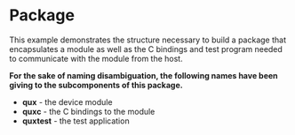 Package
===

This example demonstrates the structure necessary to build a package that encapsulates a module as well as the C bindings and test program needed to communicate with the module from the host.

**For the sake of naming disambiguation, the following names have been giving to the subcomponents of this package.**

- **qux** - the device module
- **quxc** - the C bindings to the module
- **quxtest** - the test application